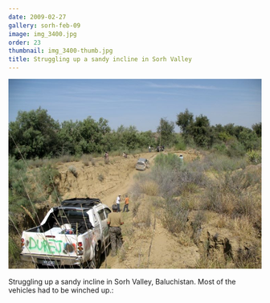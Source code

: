 ```yaml
---
date: 2009-02-27
gallery: sorh-feb-09
image: img_3400.jpg
order: 23
thumbnail: img_3400-thumb.jpg
title: Struggling up a sandy incline in Sorh Valley
---
```


![Struggling up a sandy incline in Sorh Valley](./img_3400.jpg)

Struggling up a sandy incline in Sorh Valley, Baluchistan. Most of the vehicles had to be winched up.: